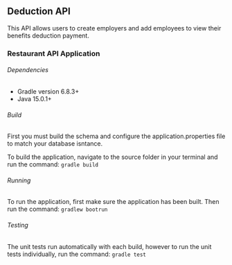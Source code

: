 ## Deduction API
This API allows users to create employers and add employees to view their benefits deduction payment.

### Restaurant API Application

###### Dependencies
 - Gradle version 6.8.3+
 - Java 15.0.1+
 
###### Build
First you must build the schema and configure the application.properties file to match your database isntance.

To build the application, navigate to the source folder in your terminal and run the command: `gradle build`

###### Running
To run the application, first make sure the application has been built. Then run the command: `gradlew bootrun`

###### Testing
The unit tests run automatically with each build, however to run the unit tests individually, run the command: `gradle test`